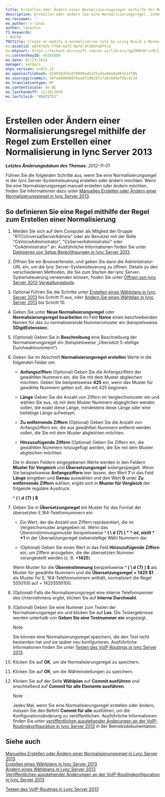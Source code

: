 ```yaml
---
title: Erstellen oder Ändern einer Normalisierungsregel mithilfe der Regel zum Erstellen einer Normalisierung
description: Erstellen oder ändern Sie eine Normalisierungsregel, indem Sie eine Normalisierungsregel erstellen.
ms.reviewer: ''
ms.author: v-lanac
author: lanachin
f1.keywords:
- NOCSH
TOCTitle: Create or modify a normalization rule by using Build a Normalization Rule
ms:assetid: e8547d7b-f74d-4a73-9a7d-df20d7a87fcd
ms:mtpsurl: https://technet.microsoft.com/en-us/library/Gg399036(v=OCS.15)
ms:contentKeyID: 48185889
ms.date: 07/23/2014
manager: serdars
mtps_version: v=OCS.15
ms.openlocfilehash: 824936359c070090ad4225a3ead6e8e46fe14785
ms.sourcegitcommit: 36fee89bb887bea4f18b19f17a8c69daf5bc423d
ms.translationtype: MT
ms.contentlocale: de-DE
ms.lasthandoff: 11/26/2020
ms.locfileid: "49431751"
---
```

# <a name="create-or-modify-a-normalization-rule-by-using-build-a-normalization-rule-in-lync-server-2013"></a>Erstellen oder Ändern einer Normalisierungsregel mithilfe der Regel zum Erstellen einer Normalisierung in lync Server 2013

<div data-xmlns="http://www.w3.org/1999/xhtml">

<div class="topic" data-xmlns="http://www.w3.org/1999/xhtml" data-msxsl="urn:schemas-microsoft-com:xslt" data-cs="https://msdn.microsoft.com/">

<div data-asp="https://msdn2.microsoft.com/asp">



</div>

<div id="mainSection">

<div id="mainBody">

<span> </span>

_**Letztes Änderungsdatum des Themas:** 2012-11-01_

Führen Sie die folgenden Schritte aus, wenn Sie eine Normalisierungsregel in der lync Server-Systemsteuerung erstellen oder ändern möchten. Wenn Sie eine Normalisierungsregel manuell erstellen oder ändern möchten, finden Sie Informationen dazu unter [Manuelles Erstellen oder Ändern einer Normalisierungsregel in lync Server 2013](lync-server-2013-create-or-modify-a-normalization-rule-manually.md).

<div>

## <a name="to-define-a-rule-by-using-build-a-normalization-rule"></a>So definieren Sie eine Regel mithilfe der Regel zum Erstellen einer Normalisierung

1.  Melden Sie sich auf dem Computer als Mitglied der Gruppe "RTCUniversalServerAdmins" oder als Benutzer mit der Rolle "CsVoiceAdministrator", "CsServerAdministrator" oder "CsAdministrator" an. Ausführliche Informationen finden Sie unter [Delegieren von Setup Berechtigungen in lync Server 2013](lync-server-2013-delegate-setup-permissions.md).

2.  Öffnen Sie ein Browserfenster, und geben Sie dann die Administrator-URL ein, um die lync Server-Systemsteuerung zu öffnen. Details zu den verschiedenen Methoden, die Sie zum Starten der lync Server-Systemsteuerung verwenden können, finden Sie unter [Öffnen von lync Server 2013-Verwaltungstools](lync-server-2013-open-lync-server-administrative-tools.md).

3.  Optional Führen Sie die Schritte unter [Erstellen eines Wählplans in lync Server 2013](lync-server-2013-create-a-dial-plan.md) bis Schritt 11 aus, oder [Ändern Sie einen Wählplan in lync Server 2013](lync-server-2013-modify-a-dial-plan.md) bis Schritt 10.

4.  Geben Sie unter **Neue Normalisierungsregel** oder **Normalisierungsregel bearbeiten** im Feld **Name** einen beschreibenden Namen für das zu normalisierende Nummernmuster ein (beispielsweise **5DigitExtension**).

5.  (Optional) Geben Sie in **Beschreibung** eine Beschreibung der Normalisierungsregel ein (beispielsweise „Übersetzt 5-stellige Durchwahlnummern“).

6.  Geben Sie im Abschnitt **Normalisierungsregel erstellen** Werte in die folgenden Felder ein:
    
      - **Anfangsziffern** (Optional) Geben Sie die Anfangsziffern der gewählten Nummern ein, die Sie mit dem Muster abgleichen möchten. Geben Sie beispielsweise **425** ein, wenn das Muster für gewählte Nummern gelten soll, die mit 425 beginnen.
    
      - **Länge** Geben Sie die Anzahl von Ziffern im Vergleichsmuster ein und wählen Sie aus, ob mit dem Muster Nummern abgeglichen werden sollen, die exakt diese Länge, mindestens diese Länge oder eine beliebige Länge aufweisen.
    
      - **Zu entfernende Ziffern** (Optional) Geben Sie die Anzahl von Anfangsziffern ein, die aus gewählten Nummern entfernt werden sollen, die Sie mit dem Muster abgleichen möchten.
    
      - **Hinzuzufügende Ziffern** (Optional) Geben Sie Ziffern ein, die gewählten Nummern hinzugefügt werden, die Sie mit dem Muster abgleichen möchten.
    
    Die in diesen Feldern eingegebenen Werte werden in den Feldern **Muster für Vergleich** und **Übersetzungsregel** widergespiegelt. Wenn Sie beispielsweise **Anfangsziffern** leer lassen, den Wert **7** in das Feld **Länge** eingeben und **Genau** auswählen und den Wert **0** unter **Zu entfernende Ziffern** wählen, ergibt sich in **Muster für Vergleich** der folgende reguläre Ausdruck:
    
    **^ ( \\ d {7} ) $**

7.  Geben Sie in **Übersetzungsregel** ein Muster für das Format der übersetzten E.164-Telefonnummern ein:
    
      - Ein Wert, der die Anzahl von Ziffern repräsentiert, die im Vergleichsmuster angegeben ist. Wenn das Übereinstimmungsmuster beispielsweise **^ ( \\ d {7} ) $** ist, stellt **$1** in der Übersetzungsregel siebenstellige Wähl Nummern dar.
    
      - (Optional) Geben Sie einen Wert in das Feld **Hinzuzufügende Ziffern** ein, um Ziffern anzugeben, die der übersetzten Nummer vorangestellt werden (z. B. **+1425**).
    
    Wenn Muster für die **Übereinstimmung** beispielsweise **^ ( \\ d {7} ) $** als Muster für gewählte Nummern und die **Übersetzungsregel** **+ 1425 $1** als Muster für E. 164-Telefonnummern enthält, normalisiert die Regel 5550100 auf + 14255550100.

8.  (Optional) Falls die Normalisierungsregel eine interne Telefonnummer des Unternehmens ergibt, klicken Sie auf **Interne Durchwahl**.

9.  (Optional) Geben Sie eine Nummer zum Testen der Normalisierungsregel ein und klicken Sie auf **Los**. Die Testergebnisse werden unterhalb von **Geben Sie eine Testnummer ein** angezeigt.
    
    <div>
    

    > [!NOTE]
    > Sie können eine Normalisierungsregel speichern, die den Test nicht bestanden hat und sie später neu konfigurieren. Ausführliche Informationen finden Sie unter <A href="lync-server-2013-test-voice-routing.md">Testen des VoIP-Routings in lync Server 2013</A>.

    
    </div>

10. Klicken Sie auf **OK**, um die Normalisierungsregel zu speichern.

11. Klicken Sie auf **OK**, um die Wähleinstellungen zu speichern.

12. Klicken Sie auf der Seite **Wählplan** auf **Commit ausführen** und anschließend auf **Commit für alle Elemente ausführen**.
    
    <div>
    

    > [!NOTE]
    > Jedes Mal, wenn Sie eine Normalisierungsregel erstellen oder ändern, müssen Sie den Befehl <STRONG>Commit für alle</STRONG> ausführen, um die Konfigurationsänderung zu veröffentlichen. Ausführliche Informationen finden Sie unter <A href="lync-server-2013-publish-pending-changes-to-the-voice-routing-configuration.md">veröffentlichen ausstehender Änderungen an der VoIP-Routingkonfiguration in lync Server 2013</A> in der Betriebsdokumentation.

    
    </div>

</div>

<div>

## <a name="see-also"></a>Siehe auch


[Manuelles Erstellen oder Ändern einer Normalisierungsregel in Lync Server 2013](lync-server-2013-create-or-modify-a-normalization-rule-manually.md)  
[Erstellen eines Wählplans in lync Server 2013](lync-server-2013-create-a-dial-plan.md)  
[Ändern eines Wählplans in Lync Server 2013](lync-server-2013-modify-a-dial-plan.md)  
[Veröffentlichen ausstehender Änderungen an der VoIP-Routingkonfiguration in lync Server 2013](lync-server-2013-publish-pending-changes-to-the-voice-routing-configuration.md)  


[Testen des VoIP-Routings in Lync Server 2013](lync-server-2013-test-voice-routing.md)  
  

</div>

</div>

<span> </span>

</div>

</div>

</div>

